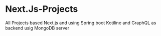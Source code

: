 # Next.Js-Projects
All Projects based Next.js and using Spring boot Kotiline and GraphQL as backend usig MongoDB server 



